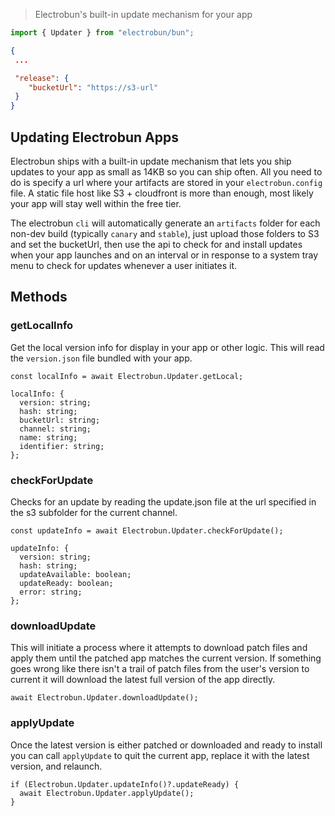 > Electrobun's built-in update mechanism for your app

```typescript title="/src/bun/index.ts"
import { Updater } from "electrobun/bun";
```

```json title="/electrobun.config"
{
 ...

 "release": {
    "bucketUrl": "https://s3-url"
 }
}
```

## Updating Electrobun Apps

Electrobun ships with a built-in update mechanism that lets you ship updates to your app as small as 14KB so you can ship often. All you need to do is specify a url where your artifacts are stored in your `electrobun.config` file. A static file host like S3 + cloudfront is more than enough, most likely your app will stay well within the free tier.

The electrobun `cli` will automatically generate an `artifacts` folder for each non-dev build (typically `canary` and `stable`), just upload those folders to S3 and set the bucketUrl, then use the api to check for and install updates when your app launches and on an interval or in response to a system tray menu to check for updates whenever a user initiates it.

## Methods

### getLocalInfo

Get the local version info for display in your app or other logic. This will read the `version.json` file bundled with your app.

```
const localInfo = await Electrobun.Updater.getLocal;

localInfo: {
  version: string;
  hash: string;
  bucketUrl: string;
  channel: string;
  name: string;
  identifier: string;
};
```

### checkForUpdate

Checks for an update by reading the update.json file at the url specified in the s3 subfolder for the current channel.

```
const updateInfo = await Electrobun.Updater.checkForUpdate();

updateInfo: {
  version: string;
  hash: string;
  updateAvailable: boolean;
  updateReady: boolean;
  error: string;
};
```

### downloadUpdate

This will initiate a process where it attempts to download patch files and apply them until the patched app matches the current version. If something goes wrong like there isn't a trail of patch files from the user's version to current it will download the latest full version of the app directly.

```
await Electrobun.Updater.downloadUpdate();
```

### applyUpdate

Once the latest version is either patched or downloaded and ready to install you can call `applyUpdate` to quit the current app, replace it with the latest version, and relaunch.

```
if (Electrobun.Updater.updateInfo()?.updateReady) {
  await Electrobun.Updater.applyUpdate();
}
```
